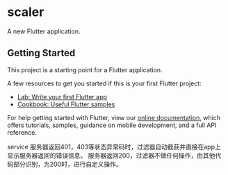 # scaler

A new Flutter application.

## Getting Started

This project is a starting point for a Flutter application.

A few resources to get you started if this is your first Flutter project:

- [Lab: Write your first Flutter app](https://flutter.dev/docs/get-started/codelab)
- [Cookbook: Useful Flutter samples](https://flutter.dev/docs/cookbook)

For help getting started with Flutter, view our
[online documentation](https://flutter.dev/docs), which offers tutorials,
samples, guidance on mobile development, and a full API reference.


service
服务器返回401，403等状态异常码时，过滤器自动截获并直接在app上显示服务器返回的错误信息。
服务器返回200，过滤器不做任何操作，由其他代码部分识别，为200时，进行自定义操作。
